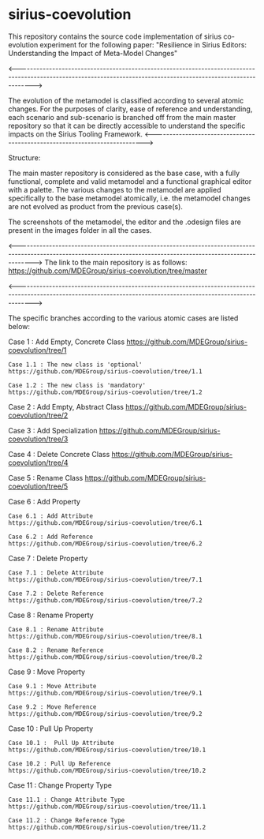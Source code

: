 # sirius-coevolution
This repository contains the source code implementation of sirius co-evolution experiment for the following paper:  "Resilience in Sirius Editors: Understanding the Impact of Meta-Model Changes"

<----------------------------------------------------------------------------------------------------------------------------------------------------------------->

The evolution of the metamodel is classified according to several atomic changes. For the purposes of clarity, ease of reference and understanding, each scenario and sub-scenario is branched off from the main master repository so that it can be directly accessible to understand the specific impacts on the Sirius Tooling Framework. 
<--------------------------------------------------------------------------->

Structure:

The main master repository is considered as the base case, with a fully functional, complete and valid metamodel and a functional graphical editor with a palette. The various changes to the metamodel are applied specifically to the base metamodel atomically, i.e. the metamodel changes are not evolved as product from the previous case(s).

The screenshots of the metamodel, the editor and the .odesign files are present in the images folder in all the cases. 

<----------------------------------------------------------------------------------------------------------------------------------------------------------------->
The link to the main repository is as follows: 
https://github.com/MDEGroup/sirius-coevolution/tree/master 

<----------------------------------------------------------------------------------------------------------------------------------------------------------------->

The specific branches according to the various atomic cases are listed below:

Case 1 : Add Empty, Concrete Class
https://github.com/MDEGroup/sirius-coevolution/tree/1

	Case 1.1 : The new class is 'optional'
	https://github.com/MDEGroup/sirius-coevolution/tree/1.1

	Case 1.2 : The new class is 'mandatory'
	https://github.com/MDEGroup/sirius-coevolution/tree/1.2

Case 2 : Add Empty, Abstract Class
https://github.com/MDEGroup/sirius-coevolution/tree/2	

Case 3 : Add Specialization
https://github.com/MDEGroup/sirius-coevolution/tree/3

Case 4 : Delete Concrete Class
https://github.com/MDEGroup/sirius-coevolution/tree/4

Case 5 : Rename Class
https://github.com/MDEGroup/sirius-coevolution/tree/5

Case 6 : Add Property

	Case 6.1 : Add Attribute
	https://github.com/MDEGroup/sirius-coevolution/tree/6.1

	Case 6.2 : Add Reference
	https://github.com/MDEGroup/sirius-coevolution/tree/6.2

Case 7 : Delete Property
	
	Case 7.1 : Delete Attribute
	https://github.com/MDEGroup/sirius-coevolution/tree/7.1

	Case 7.2 : Delete Reference
	https://github.com/MDEGroup/sirius-coevolution/tree/7.2

Case 8 : Rename Property

	Case 8.1 : Rename Attribute
	https://github.com/MDEGroup/sirius-coevolution/tree/8.1

	Case 8.2 : Rename Reference 
	https://github.com/MDEGroup/sirius-coevolution/tree/8.2

Case 9 : Move Property

	Case 9.1 : Move Attribute
	https://github.com/MDEGroup/sirius-coevolution/tree/9.1

	Case 9.2 : Move Reference
	https://github.com/MDEGroup/sirius-coevolution/tree/9.2

Case 10 : Pull Up Property

	Case 10.1 :  Pull Up Attribute
	https://github.com/MDEGroup/sirius-coevolution/tree/10.1

	Case 10.2 : Pull Up Reference 
	https://github.com/MDEGroup/sirius-coevolution/tree/10.2

Case 11 : Change Property Type

	Case 11.1 : Change Attribute Type
	https://github.com/MDEGroup/sirius-coevolution/tree/11.1

	Case 11.2 : Change Reference Type
	https://github.com/MDEGroup/sirius-coevolution/tree/11.2

